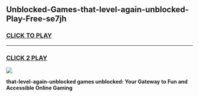 
## Unblocked-Games-that-level-again-unblocked-Play-Free-se7jh
<h3>
<a href="https://premium76.site?title=that-level-again-unblocked&ref=20M">CLICK TO PLAY</a></h3>
<hr>

<h3>
<a href="https://premium76.site?title=that-level-again-unblocked&ref=20M">CLICK 2 PLAY</a>
  
</h3>

<a href="https://premium76.site?title=that-level-again-unblocked&ref=19M"><img src="https://clearcache.store/games.png"></a>


**that-level-again-unblocked games unblocked: Your Gateway to Fun and Accessible Online Gaming**
